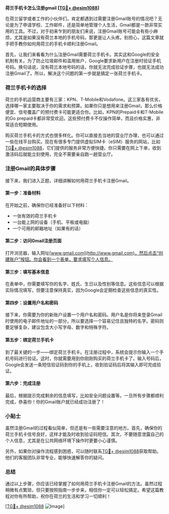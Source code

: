 **荷兰手机卡怎么注册gmail [[TG💪+ @esim1088](https://t.me/s/esim1088)]**

在荷兰留学或者工作的小伙伴们，肯定都遇到过需要注册Gmail账号的情况吧？无论是为了申请学校、工作邮件，还是简单地管理个人生活，Gmail都是一款非常实用的工具。不过，对于初来乍到的朋友们来说，注册Gmail账号可能会有些小麻烦，尤其是如果没有荷兰本地的手机号码，那更是让人头疼。别担心，这篇文章就手把手教你如何用荷兰的手机卡顺利注册Gmail。

首先，让我们来看看为什么注册Gmail需要荷兰手机卡。其实这和Google的安全机制有关。为了防止垃圾邮件和滥用账户，Google要求新用户在注册时验证手机号码。换句话说，没有荷兰本地号码的话，你就无法完成验证步骤，也就无法成功注册Gmail了。所以，解决这个问题的第一步就是搞定一张荷兰手机卡。

### 荷兰手机卡的选择

荷兰的手机运营商主要有三家：KPN、T-Mobile和Vodafone。这三家各有优劣，选择哪一家主要取决于你的需求和预算。如果你只是想用来注册Gmail，那么价格便宜、信号覆盖广的预付费卡可能更适合你。比如，KPN的Prepaid卡和T-Mobile的Go prepaid卡都非常受欢迎。这些预付费卡不仅操作简单，而且价格实惠，非常适合短期使用。

购买荷兰手机卡的方式也很多样化。你可以直接去当地的营业厅办理，也可以通过一些在线平台购买。现在有很多专门提供虚拟SIM卡（eSIM）服务的网站，比如[TG💪+ @esim1088](https://t.me/s/esim1088)，它们提供的服务非常方便快捷。你只需要在网上下单，收到激活码后就能立刻使用，完全不需要亲自跑一趟营业厅。

### 注册Gmail的具体步骤

接下来，我们进入正题，详细讲解如何用荷兰手机卡注册Gmail。

#### 第一步：准备材料

在开始之前，确保你已经准备好以下材料：
- 一张有效的荷兰手机卡
- 一台能上网的设备（手机、平板或电脑）
- 一个可用的邮箱地址（如果有的话）

#### 第二步：访问Gmail注册页面

打开浏览器，输入网址[www.gmail.com](http://www.gmail.com)，然后点击“创建账户”按钮。你会看到一个表单，要求填写个人信息。

#### 第三步：填写基本信息

在表单中，你需要填写你的名字、姓氏、生日以及性别等信息。这些信息可以根据实际情况填写，但要注意保持真实，因为Google会定期检查这些信息的真实性。

#### 第四步：设置用户名和密码

接下来，你需要为你的新账户设置一个用户名和密码。用户名是你将来登录Gmail时使用的电子邮件地址的一部分，所以要选择一个容易记住且独特的名字。密码则要足够复杂，建议包含大小写字母、数字和特殊字符。

#### 第五步：绑定荷兰手机卡

到了最关键的一步——绑定荷兰手机卡。在注册过程中，系统会提示你输入一个手机号码进行验证。这时，你就需要用到你刚刚购买的荷兰手机卡了。输入号码后，Google会发送一条短信验证码到你的手机上，收到验证码后将其输入即可完成验证。

#### 第六步：完成注册

最后，根据提示完成剩余的信息填写，比如安全问题设置等。一旦所有步骤都顺利完成，恭喜你！你的Gmail账户就已经成功注册了！

### 小贴士

虽然注册Gmail的过程看似简单，但还是有一些需要注意的地方。首先，确保你的荷兰手机卡信号良好，这样才能及时收到验证码短信。其次，不要随意泄露自己的个人信息，尤其是在公共网络环境下操作时更要小心谨慎。

另外，如果你对操作流程感到困惑，可以随时联系[TG💪+ @esim1088](https://t.me/s/esim1088)获取帮助。他们的客服团队非常专业，能够快速解答你的疑问。

### 总结

通过以上步骤，你应该已经掌握了如何用荷兰手机卡注册Gmail的方法。虽然过程稍微有点繁琐，但只要按照指南一步步来，相信你一定可以轻松搞定。希望这篇教程对你有所帮助，祝你在荷兰的生活和学习一切顺利！

[[TG💪+ @esim1088](https://t.me/s/esim1088) ![Image](https://i.postimg.cc/4NQfJmqS/Snipaste-2025-05-13-00-14-12.png)]